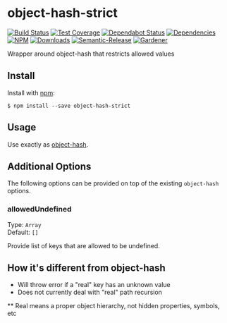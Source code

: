 # object-hash-strict

[![Build Status](https://circleci.com/gh/blackflux/object-hash-strict.png?style=shield)](https://circleci.com/gh/blackflux/object-hash-strict)
[![Test Coverage](https://img.shields.io/coveralls/blackflux/object-hash-strict/master.svg)](https://coveralls.io/github/blackflux/object-hash-strict?branch=master)
[![Dependabot Status](https://api.dependabot.com/badges/status?host=github&repo=blackflux/object-hash-strict)](https://dependabot.com)
[![Dependencies](https://david-dm.org/blackflux/object-hash-strict/status.svg)](https://david-dm.org/blackflux/object-hash-strict)
[![NPM](https://img.shields.io/npm/v/object-hash-strict.svg)](https://www.npmjs.com/package/object-hash-strict)
[![Downloads](https://img.shields.io/npm/dt/object-hash-strict.svg)](https://www.npmjs.com/package/object-hash-strict)
[![Semantic-Release](https://github.com/blackflux/js-gardener/blob/master/assets/icons/semver.svg)](https://github.com/semantic-release/semantic-release)
[![Gardener](https://github.com/blackflux/js-gardener/blob/master/assets/badge.svg)](https://github.com/blackflux/js-gardener)

Wrapper around object-hash that restricts allowed values

## Install

Install with [npm](https://www.npmjs.com/):

    $ npm install --save object-hash-strict

## Usage

Use exactly as [object-hash](https://www.npmjs.com/package/object-hash).

## Additional Options

The following options can be provided on top of the existing `object-hash` options.

### allowedUndefined

Type: `Array`<br>
Default: `[]`

Provide list of keys that are allowed to be undefined.

## How it's different from object-hash

- Will throw error if a "real" key has an unknown value
- Does not currently deal with "real" path recursion

** Real means a proper object hierarchy, not hidden properties, symbols, etc
